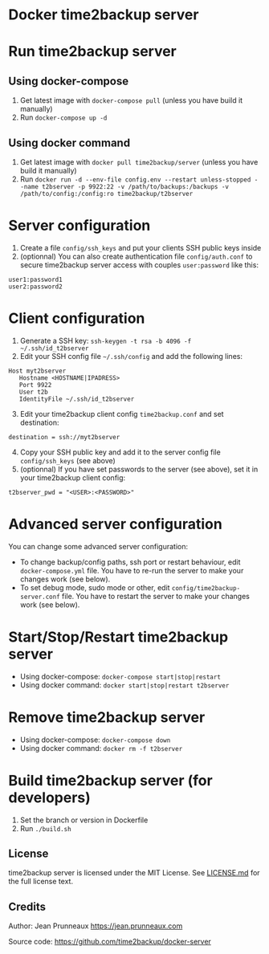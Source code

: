 # Docker time2backup server

# Run time2backup server
## Using docker-compose
1. Get latest image with `docker-compose pull` (unless you have build it manually)
2. Run `docker-compose up -d`

## Using docker command
1. Get latest image with `docker pull time2backup/server` (unless you have build it manually)
2. Run `docker run -d --env-file config.env --restart unless-stopped --name t2bserver -p 9922:22 -v /path/to/backups:/backups -v /path/to/config:/config:ro time2backup/t2bserver`

# Server configuration
1. Create a file `config/ssh_keys` and put your clients SSH public keys inside
2. (optionnal) You can also create authentication file `config/auth.conf` to secure time2backup server access with couples `user:password` like this:
```
user1:password1
user2:password2
```

# Client configuration
1. Generate a SSH key: `ssh-keygen -t rsa -b 4096 -f ~/.ssh/id_t2bserver`
2. Edit your SSH config file `~/.ssh/config` and add the following lines:
```
Host myt2bserver
   Hostname <HOSTNAME|IPADRESS>
   Port 9922
   User t2b
   IdentityFile ~/.ssh/id_t2bserver
```
3. Edit your time2backup client config `time2backup.conf` and set destination:
```
destination = ssh://myt2bserver
```
4. Copy your SSH public key and add it to the server config file `config/ssh_keys` (see above)
5. (optionnal) If you have set passwords to the server (see above), set it in your time2backup client config:
```
t2bserver_pwd = "<USER>:<PASSWORD>"
```

# Advanced server configuration
You can change some advanced server configuration:
- To change backup/config paths, ssh port or restart behaviour, edit `docker-compose.yml` file. You have to re-run the server to make your changes work (see below).
- To set debug mode, sudo mode or other, edit `config/time2backup-server.conf` file. You have to restart the server to make your changes work (see below).

# Start/Stop/Restart time2backup server
- Using docker-compose: `docker-compose start|stop|restart`
- Using docker command: `docker start|stop|restart t2bserver`

# Remove time2backup server
- Using docker-compose: `docker-compose down`
- Using docker command: `docker rm -f t2bserver`

# Build time2backup server (for developers)
1. Set the branch or version in Dockerfile
2. Run `./build.sh`

## License
time2backup server is licensed under the MIT License. See [LICENSE.md](LICENSE.md) for the full license text.

## Credits
Author: Jean Prunneaux https://jean.prunneaux.com

Source code: https://github.com/time2backup/docker-server
